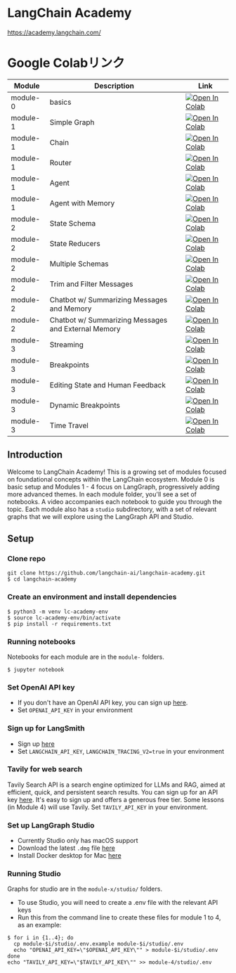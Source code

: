# LangChain Academy 

https://academy.langchain.com/

# Google Colabリンク

| Module   | Description                                                                 | Link                                                                                                      |
|----------|-----------------------------------------------------------------------------|-----------------------------------------------------------------------------------------------------------|
| module-0 | basics                                                                      | [![Open In Colab](https://colab.research.google.com/assets/colab-badge.svg)](https://colab.research.google.com/github/tis-abe-akira/langchain-academy/blob/main/module-0/basics.ipynb) |
| module-1 | Simple Graph                                                                | [![Open In Colab](https://colab.research.google.com/assets/colab-badge.svg)](https://colab.research.google.com/github/tis-abe-akira/langchain-academy/blob/main/module-1/simple-graph.ipynb) |
| module-1 | Chain                                                                       | [![Open In Colab](https://colab.research.google.com/assets/colab-badge.svg)](https://colab.research.google.com/github/tis-abe-akira/langchain-academy/blob/main/module-1/chain.ipynb) |
| module-1 | Router                                                                      | [![Open In Colab](https://colab.research.google.com/assets/colab-badge.svg)](https://colab.research.google.com/github/tis-abe-akira/langchain-academy/blob/main/module-1/router.ipynb) |
| module-1 | Agent                                                                       | [![Open In Colab](https://colab.research.google.com/assets/colab-badge.svg)](https://colab.research.google.com/github/tis-abe-akira/langchain-academy/blob/main/module-1/agent.ipynb) |
| module-1 | Agent with Memory                                                           | [![Open In Colab](https://colab.research.google.com/assets/colab-badge.svg)](https://colab.research.google.com/github/tis-abe-akira/langchain-academy/blob/main/module-1/agent-memory.ipynb) |
| module-2 | State Schema                                                                | [![Open In Colab](https://colab.research.google.com/assets/colab-badge.svg)](https://colab.research.google.com/github/tis-abe-akira/langchain-academy/blob/main/module-2/state-schema.ipynb) |
| module-2 | State Reducers                                                              | [![Open In Colab](https://colab.research.google.com/assets/colab-badge.svg)](https://colab.research.google.com/github/tis-abe-akira/langchain-academy/blob/main/module-2/state-reducers.ipynb) |
| module-2 | Multiple Schemas                                                            | [![Open In Colab](https://colab.research.google.com/assets/colab-badge.svg)](https://colab.research.google.com/github/tis-abe-akira/langchain-academy/blob/main/module-2/multiple-schemas.ipynb) |
| module-2 | Trim and Filter Messages                                                    | [![Open In Colab](https://colab.research.google.com/assets/colab-badge.svg)](https://colab.research.google.com/github/tis-abe-akira/langchain-academy/blob/main/module-2/trim-filter-messages.ipynb) |
| module-2 | Chatbot w/ Summarizing Messages and Memory                                  | [![Open In Colab](https://colab.research.google.com/assets/colab-badge.svg)](https://colab.research.google.com/github/tis-abe-akira/langchain-academy/blob/main/module-2/chatbot-summarization.ipynb) |
| module-2 | Chatbot w/ Summarizing Messages and External Memory                         | [![Open In Colab](https://colab.research.google.com/assets/colab-badge.svg)](https://colab.research.google.com/github/tis-abe-akira/langchain-academy/blob/main/module-2/chatbot-external-memory.ipynb) |
| module-3 | Streaming                                                                   | [![Open In Colab](https://colab.research.google.com/assets/colab-badge.svg)](https://colab.research.google.com/github/tis-abe-akira/langchain-academy/blob/main/module-3/streaming-interruption.ipynb) |
| module-3 | Breakpoints                                                                 | [![Open In Colab](https://colab.research.google.com/assets/colab-badge.svg)](https://colab.research.google.com/github/tis-abe-akira/langchain-academy/blob/main/module-3/breakpoints.ipynb) |
| module-3 | Editing State and Human Feedback                                            | [![Open In Colab](https://colab.research.google.com/assets/colab-badge.svg)](https://colab.research.google.com/github/tis-abe-akira/langchain-academy/blob/main/module-3/edit-state-human-feedback.ipynb) |
| module-3 | Dynamic Breakpoints                                                         | [![Open In Colab](https://colab.research.google.com/assets/colab-badge.svg)](https://colab.research.google.com/github/tis-abe-akira/langchain-academy/blob/main/module-3/dynamic-breakpoints.ipynb) |
| module-3 | Time Travel                                                                 | [![Open In Colab](https://colab.research.google.com/assets/colab-badge.svg)](https://colab.research.google.com/github/tis-abe-akira/langchain-academy/blob/main/module-3/time-travel.ipynb) |

## Introduction

Welcome to LangChain Academy! This is a growing set of modules focused on foundational concepts within the LangChain ecosystem. Module 0 is basic setup and Modules 1 - 4 focus on LangGraph, progressively adding more advanced themes. In each module folder, you'll see a set of notebooks. A video accompanies each notebook to guide you through the topic. Each module also has a `studio` subdirectory, with a set of relevant graphs that we will explore using the LangGraph API and Studio.

## Setup

### Clone repo
```
git clone https://github.com/langchain-ai/langchain-academy.git
$ cd langchain-academy
```

### Create an environment and install dependencies  
```
$ python3 -m venv lc-academy-env
$ source lc-academy-env/bin/activate
$ pip install -r requirements.txt
```

### Running notebooks
Notebooks for each module are in the `module-` folders.
```
$ jupyter notebook
```

### Set OpenAI API key
* If you don't have an OpenAI API key, you can sign up [here](https://openai.com/index/openai-api/).
*  Set `OPENAI_API_KEY` in your environment 

### Sign up for LangSmith

* Sign up [here](https://docs.smith.langchain.com/) 
*  Set `LANGCHAIN_API_KEY`, `LANGCHAIN_TRACING_V2=true` in your environment 

### Tavily for web search

Tavily Search API is a search engine optimized for LLMs and RAG, aimed at efficient, quick, and persistent search results. You can sign up for an API key [here](https://tavily.com/). It's easy to sign up and offers a generous free tier. Some lessons (in Module 4) will use Tavily. Set `TAVILY_API_KEY` in your environment.

### Set up LangGraph Studio

* Currently Studio only has macOS support
* Download the latest `.dmg` file [here](https://github.com/langchain-ai/langgraph-studio?tab=readme-ov-file#download)
* Install Docker desktop for Mac [here](https://docs.docker.com/engine/install/)

### Running Studio
Graphs for studio are in the `module-x/studio/` folders.

* To use Studio, you will need to create a .env file with the relevant API keys
* Run this from the command line to create these files for module 1 to 4, as an example:
```
$ for i in {1..4}; do
  cp module-$i/studio/.env.example module-$i/studio/.env
  echo "OPENAI_API_KEY=\"$OPENAI_API_KEY\"" > module-$i/studio/.env
done
echo "TAVILY_API_KEY=\"$TAVILY_API_KEY\"" >> module-4/studio/.env

```
